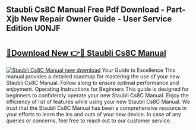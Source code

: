 ## Staubli Cs8C Manual Free Pdf Download - Part-Xjb New Repair Owner Guide - User Service Edition U0NJF

# <h2><a href="http://bc5895.oget.top/?id=Staubli+Cs8C+Manual">🔗Download New 👉🔴 Staubli Cs8C Manual</a></h2>

[![Staubli Cs8C Manual new download](https://i.imgur.com/5g1atiW.png)](http://bc5895.oget.top/?id=Staubli+Cs8C+Manual)
Your Guide to Excellence This manual provides a detailed roadmap for mastering the use of your new Staubli Cs8C Manual. Follow along to ensure optimal performance and enjoyment. Operating Instructions for Beginners This guide is designed for beginners to confidently operate your new Staubli Cs8C Manual. Enjoy the efficiency of list of features while using your new Staubli Cs8C Manual. We trust that the Staubli Cs8C Manual has been a comprehensive resource in your efforts to learn the ins and outs of your new device. In case of any queries or concerns, feel free to reach out to our customer service.
